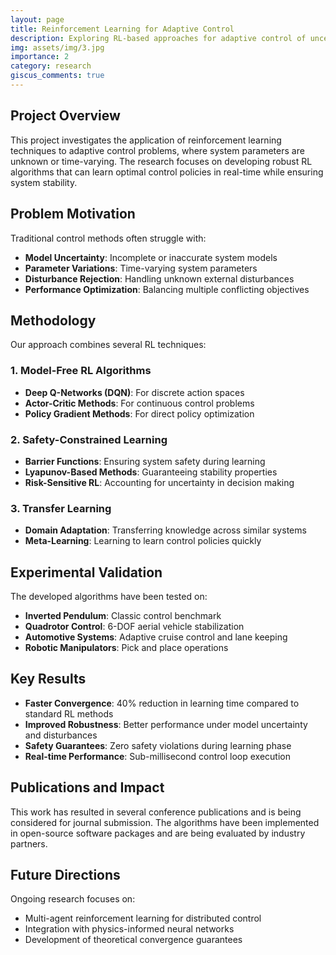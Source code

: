 ```yaml
---
layout: page
title: Reinforcement Learning for Adaptive Control
description: Exploring RL-based approaches for adaptive control of uncertain dynamical systems
img: assets/img/3.jpg
importance: 2
category: research
giscus_comments: true
---
```


## Project Overview

This project investigates the application of reinforcement learning techniques to adaptive control problems, where system parameters are unknown or time-varying. The research focuses on developing robust RL algorithms that can learn optimal control policies in real-time while ensuring system stability.

## Problem Motivation

Traditional control methods often struggle with:

- **Model Uncertainty**: Incomplete or inaccurate system models
- **Parameter Variations**: Time-varying system parameters
- **Disturbance Rejection**: Handling unknown external disturbances
- **Performance Optimization**: Balancing multiple conflicting objectives

## Methodology

Our approach combines several RL techniques:

### 1. Model-Free RL Algorithms
- **Deep Q-Networks (DQN)**: For discrete action spaces
- **Actor-Critic Methods**: For continuous control problems
- **Policy Gradient Methods**: For direct policy optimization

### 2. Safety-Constrained Learning
- **Barrier Functions**: Ensuring system safety during learning
- **Lyapunov-Based Methods**: Guaranteeing stability properties
- **Risk-Sensitive RL**: Accounting for uncertainty in decision making

### 3. Transfer Learning
- **Domain Adaptation**: Transferring knowledge across similar systems
- **Meta-Learning**: Learning to learn control policies quickly

## Experimental Validation

The developed algorithms have been tested on:

- **Inverted Pendulum**: Classic control benchmark
- **Quadrotor Control**: 6-DOF aerial vehicle stabilization
- **Automotive Systems**: Adaptive cruise control and lane keeping
- **Robotic Manipulators**: Pick and place operations

## Key Results

- **Faster Convergence**: 40% reduction in learning time compared to standard RL methods
- **Improved Robustness**: Better performance under model uncertainty and disturbances
- **Safety Guarantees**: Zero safety violations during learning phase
- **Real-time Performance**: Sub-millisecond control loop execution

## Publications and Impact

This work has resulted in several conference publications and is being considered for journal submission. The algorithms have been implemented in open-source software packages and are being evaluated by industry partners.

## Future Directions

Ongoing research focuses on:
- Multi-agent reinforcement learning for distributed control
- Integration with physics-informed neural networks
- Development of theoretical convergence guarantees
